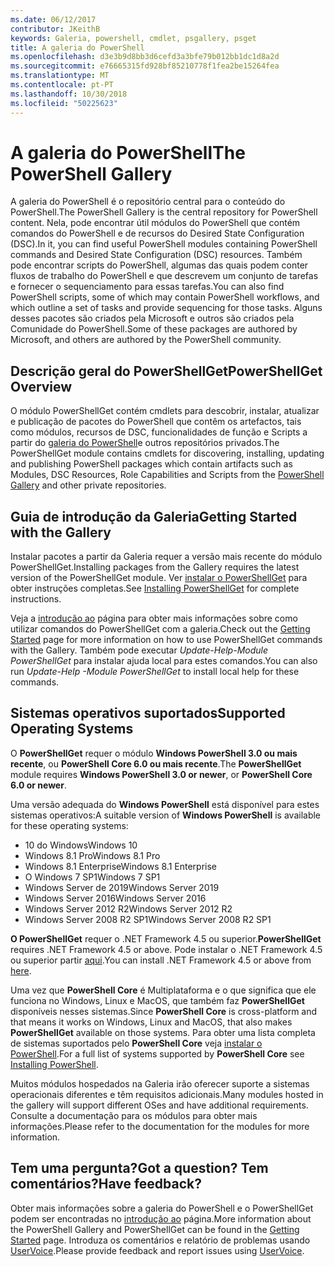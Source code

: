 ```yaml
---
ms.date: 06/12/2017
contributor: JKeithB
keywords: Galeria, powershell, cmdlet, psgallery, psget
title: A galeria do PowerShell
ms.openlocfilehash: d3e3b9d8bb3d6cefd3a3bfe79b012bb1dc1d8a2d
ms.sourcegitcommit: e76665315fd928bf85210778f1fea2be15264fea
ms.translationtype: MT
ms.contentlocale: pt-PT
ms.lasthandoff: 10/30/2018
ms.locfileid: "50225623"
---
```

# <a name="the-powershell-gallery"></a><span data-ttu-id="98bd1-103">A galeria do PowerShell</span><span class="sxs-lookup"><span data-stu-id="98bd1-103">The PowerShell Gallery</span></span>

<span data-ttu-id="98bd1-104">A galeria do PowerShell é o repositório central para o conteúdo do PowerShell.</span><span class="sxs-lookup"><span data-stu-id="98bd1-104">The PowerShell Gallery is the central repository for PowerShell content.</span></span> <span data-ttu-id="98bd1-105">Nela, pode encontrar útil módulos do PowerShell que contém comandos do PowerShell e de recursos do Desired State Configuration (DSC).</span><span class="sxs-lookup"><span data-stu-id="98bd1-105">In it, you can find useful PowerShell modules containing PowerShell commands and Desired State Configuration (DSC) resources.</span></span>
<span data-ttu-id="98bd1-106">Também pode encontrar scripts do PowerShell, algumas das quais podem conter fluxos de trabalho do PowerShell e que descrevem um conjunto de tarefas e fornecer o sequenciamento para essas tarefas.</span><span class="sxs-lookup"><span data-stu-id="98bd1-106">You can also find PowerShell scripts, some of which may contain PowerShell workflows, and which outline a set of tasks and provide sequencing for those tasks.</span></span> <span data-ttu-id="98bd1-107">Alguns desses pacotes são criados pela Microsoft e outros são criados pela Comunidade do PowerShell.</span><span class="sxs-lookup"><span data-stu-id="98bd1-107">Some of these packages are authored by Microsoft, and others are authored by the PowerShell community.</span></span>

## <a name="powershellget-overview"></a><span data-ttu-id="98bd1-108">Descrição geral do PowerShellGet</span><span class="sxs-lookup"><span data-stu-id="98bd1-108">PowerShellGet Overview</span></span>

<span data-ttu-id="98bd1-109">O módulo PowerShellGet contém cmdlets para descobrir, instalar, atualizar e publicação de pacotes do PowerShell que contêm os artefactos, tais como módulos, recursos de DSC, funcionalidades de função e Scripts a partir do [galeria do PowerShell](https://www.PowerShellGallery.com)e outros repositórios privados.</span><span class="sxs-lookup"><span data-stu-id="98bd1-109">The PowerShellGet module contains cmdlets for discovering, installing, updating and publishing PowerShell packages which contain artifacts such as Modules, DSC Resources, Role Capabilities and Scripts from the [PowerShell Gallery](https://www.PowerShellGallery.com) and other private repositories.</span></span>

## <a name="getting-started-with-the-gallery"></a><span data-ttu-id="98bd1-110">Guia de introdução da Galeria</span><span class="sxs-lookup"><span data-stu-id="98bd1-110">Getting Started with the Gallery</span></span>

<span data-ttu-id="98bd1-111">Instalar pacotes a partir da Galeria requer a versão mais recente do módulo PowerShellGet.</span><span class="sxs-lookup"><span data-stu-id="98bd1-111">Installing packages from the Gallery requires the latest version of the PowerShellGet module.</span></span>
<span data-ttu-id="98bd1-112">Ver [instalar o PowerShellGet](installing-psget.md) para obter instruções completas.</span><span class="sxs-lookup"><span data-stu-id="98bd1-112">See [Installing PowerShellGet](installing-psget.md) for complete instructions.</span></span>

<span data-ttu-id="98bd1-113">Veja a [introdução ao](getting-started.md) página para obter mais informações sobre como utilizar comandos do PowerShellGet com a galeria.</span><span class="sxs-lookup"><span data-stu-id="98bd1-113">Check out the [Getting Started](getting-started.md) page for more information on how to use PowerShellGet commands with the Gallery.</span></span> <span data-ttu-id="98bd1-114">Também pode executar *Update-Help-Module PowerShellGet* para instalar ajuda local para estes comandos.</span><span class="sxs-lookup"><span data-stu-id="98bd1-114">You can also run *Update-Help -Module PowerShellGet* to install local help for these commands.</span></span>

## <a name="supported-operating-systems"></a><span data-ttu-id="98bd1-115">Sistemas operativos suportados</span><span class="sxs-lookup"><span data-stu-id="98bd1-115">Supported Operating Systems</span></span>

<span data-ttu-id="98bd1-116">O **PowerShellGet** requer o módulo **Windows PowerShell 3.0 ou mais recente**, ou **PowerShell Core 6.0 ou mais recente**.</span><span class="sxs-lookup"><span data-stu-id="98bd1-116">The **PowerShellGet** module requires **Windows PowerShell 3.0 or newer**, or **PowerShell Core 6.0 or newer**.</span></span>

<span data-ttu-id="98bd1-117">Uma versão adequada do **Windows PowerShell** está disponível para estes sistemas operativos:</span><span class="sxs-lookup"><span data-stu-id="98bd1-117">A suitable version of **Windows PowerShell** is available for these operating systems:</span></span>

- <span data-ttu-id="98bd1-118">10 do Windows</span><span class="sxs-lookup"><span data-stu-id="98bd1-118">Windows 10</span></span>
- <span data-ttu-id="98bd1-119">Windows 8.1 Pro</span><span class="sxs-lookup"><span data-stu-id="98bd1-119">Windows 8.1 Pro</span></span>
- <span data-ttu-id="98bd1-120">Windows 8.1 Enterprise</span><span class="sxs-lookup"><span data-stu-id="98bd1-120">Windows 8.1 Enterprise</span></span>
- <span data-ttu-id="98bd1-121">O Windows 7 SP1</span><span class="sxs-lookup"><span data-stu-id="98bd1-121">Windows 7 SP1</span></span>
- <span data-ttu-id="98bd1-122">Windows Server de 2019</span><span class="sxs-lookup"><span data-stu-id="98bd1-122">Windows Server 2019</span></span>
- <span data-ttu-id="98bd1-123">Windows Server 2016</span><span class="sxs-lookup"><span data-stu-id="98bd1-123">Windows Server 2016</span></span>
- <span data-ttu-id="98bd1-124">Windows Server 2012 R2</span><span class="sxs-lookup"><span data-stu-id="98bd1-124">Windows Server 2012 R2</span></span>
- <span data-ttu-id="98bd1-125">Windows Server 2008 R2 SP1</span><span class="sxs-lookup"><span data-stu-id="98bd1-125">Windows Server 2008 R2 SP1</span></span>

<span data-ttu-id="98bd1-126">**O PowerShellGet** requer o .NET Framework 4.5 ou superior.</span><span class="sxs-lookup"><span data-stu-id="98bd1-126">**PowerShellGet** requires .NET Framework 4.5 or above.</span></span> <span data-ttu-id="98bd1-127">Pode instalar o .NET Framework 4.5 ou superior partir [aqui](https://msdn.microsoft.com/library/5a4x27ek.aspx).</span><span class="sxs-lookup"><span data-stu-id="98bd1-127">You can install .NET Framework 4.5 or above from [here](https://msdn.microsoft.com/library/5a4x27ek.aspx).</span></span>

<span data-ttu-id="98bd1-128">Uma vez que **PowerShell Core** é Multiplataforma e o que significa que ele funciona no Windows, Linux e MacOS, que também faz **PowerShellGet** disponíveis nesses sistemas.</span><span class="sxs-lookup"><span data-stu-id="98bd1-128">Since **PowerShell Core** is cross-platform and that means it works on Windows, Linux and MacOS, that also makes **PowerShellGet** available on those systems.</span></span> <span data-ttu-id="98bd1-129">Para obter uma lista completa de sistemas suportados pelo **PowerShell Core** veja [instalar o PowerShell](/powershell/scripting/setup/installing-powershell).</span><span class="sxs-lookup"><span data-stu-id="98bd1-129">For a full list of systems supported by **PowerShell Core** see [Installing PowerShell](/powershell/scripting/setup/installing-powershell).</span></span>

<span data-ttu-id="98bd1-130">Muitos módulos hospedados na Galeria irão oferecer suporte a sistemas operacionais diferentes e têm requisitos adicionais.</span><span class="sxs-lookup"><span data-stu-id="98bd1-130">Many modules hosted in the gallery will support different OSes and have additional requirements.</span></span> <span data-ttu-id="98bd1-131">Consulte a documentação para os módulos para obter mais informações.</span><span class="sxs-lookup"><span data-stu-id="98bd1-131">Please refer to the documentation for the modules for more information.</span></span>

## <a name="got-a-question-have-feedback"></a><span data-ttu-id="98bd1-132">Tem uma pergunta?</span><span class="sxs-lookup"><span data-stu-id="98bd1-132">Got a question?</span></span> <span data-ttu-id="98bd1-133">Tem comentários?</span><span class="sxs-lookup"><span data-stu-id="98bd1-133">Have feedback?</span></span>

<span data-ttu-id="98bd1-134">Obter mais informações sobre a galeria do PowerShell e o PowerShellGet podem ser encontradas no [introdução ao](getting-started.md) página.</span><span class="sxs-lookup"><span data-stu-id="98bd1-134">More information about the PowerShell Gallery and PowerShellGet can be found in the [Getting Started](getting-started.md) page.</span></span> <span data-ttu-id="98bd1-135">Introduza os comentários e relatório de problemas usando [UserVoice](http://windowsserver.uservoice.com/forums/301869-powershell).</span><span class="sxs-lookup"><span data-stu-id="98bd1-135">Please provide feedback and report issues using [UserVoice](http://windowsserver.uservoice.com/forums/301869-powershell).</span></span>
